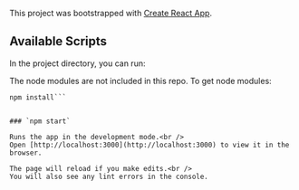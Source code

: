 This project was bootstrapped with [Create React App](https://github.com/facebook/create-react-app).

## Available Scripts

In the project directory, you can run:

The node modules are not included in this repo. To get node modules:
```cd react-search'
npm install```


### `npm start`

Runs the app in the development mode.<br />
Open [http://localhost:3000](http://localhost:3000) to view it in the browser.

The page will reload if you make edits.<br />
You will also see any lint errors in the console.
